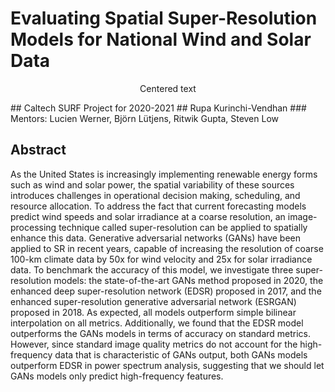# Evaluating Spatial Super-Resolution Models for National Wind and Solar Data
<p style="text-align: center;">Centered text</p>
## Caltech SURF Project for 2020-2021
## Rupa Kurinchi-Vendhan
### Mentors: Lucien Werner, Björn Lütjens, Ritwik Gupta, Steven Low

## Abstract
As the United States is increasingly implementing renewable energy forms such as wind and solar power, the spatial variability of these sources introduces challenges in operational decision making, scheduling, and resource allocation. To address the fact that current forecasting models predict wind speeds and solar irradiance at a coarse resolution, an image-processing technique called super-resolution can be applied to spatially enhance this data.  Generative adversarial networks (GANs) have been applied to SR in recent years, capable of increasing the resolution of coarse 100-km climate data by 50x for wind velocity and 25x for solar irradiance data. To benchmark the accuracy of this model, we investigate three super-resolution models: the state-of-the-art GANs method proposed in 2020, the enhanced deep super-resolution network (EDSR) proposed in 2017, and the enhanced super-resolution generative adversarial network (ESRGAN) proposed in 2018. As expected, all models outperform simple bilinear interpolation on all metrics. Additionally, we found that the EDSR model outperforms the GANs models in terms of accuracy on standard metrics. However, since standard image quality metrics do not account for the high-frequency data that is characteristic of GANs output, both GANs models outperform EDSR in power spectrum analysis, suggesting that we should let GANs models only predict high-frequency features.

